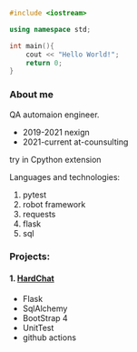 ```cpp
#include <iostream>

using namespace std;

int main(){
    cout << "Hello World!";
    return 0;
}
```
### About me
QA automaion engineer.

- 2019-2021 nexign
- 2021-current at-counsulting

try in Cpython extension

Languages and technologies:
1. pytest
2. robot framework
3. requests
4. flask
5. sql

### Projects:
#### 1. [HardChat](https://github.com/echodiv/hard_chat)
  - Flask
  - SqlAlchemy
  - BootStrap 4
  - UnitTest
  - github actions
